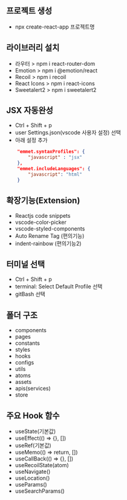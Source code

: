 ## 프로젝트 생성
- npx create-react-app 프로젝트명

## 라이브러리 설치
- 라우터 > npm i react-router-dom
- Emotion > npm i @emotion/react
- Recoil > npm i recoil
- React Icons > npm i react-icons
- Sweetalert2 > npm i sweetalert2

## JSX 자동완성
- Ctrl + Shift + p
- user Settings.json(vscode 사용자 설정) 선택
- 아래 설정 추가

```json
    "emmet.syntaxProfiles": {
        "javascript" : "jsx"
    },
    "emmet.includeLanguages": {
        "javascript": "html"
    }
```

## 확장기능(Extension)
- Reactjs code snippets
- vscode-color-picker
- vscode-styled-components
- Auto Rename Tag (편의기능)
- indent-rainbow (편의기능2)

## 터미널 선택
- Ctrl + Shift + p
- terminal: Select Default Profile 선택
- gitBash 선택

## 폴더 구조
- components
- pages
- constants
- styles
- hooks
- configs
- utils
- atoms
- assets
- apis(services)
- store

## 주요 Hook 함수
- useState(기본값)
- useEffect(() => {}, [])
- useRef(기본값)
- useMemo(() => return, [])
- useCallBack(() => {}, [])
- useRecoilState(atom)
- useNavigate()
- useLocation()
- useParams()
- useSearchParams()
